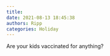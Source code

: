 ```yaml
---
title: 
date: 2021-08-13 18:45:38
authors: Ripp
categories: Holiday
---
```


 Are your kids vaccinated for anything?